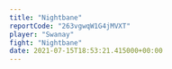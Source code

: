 ```yaml
---
title: "Nightbane"
reportCode: "263vgwqW1G4jMVXT"
player: "Swanay"
fight: "Nightbane"
date: 2021-07-15T18:53:21.415000+00:00
---
```

